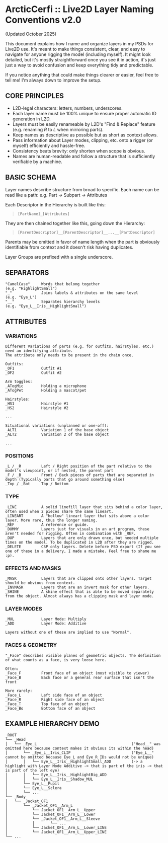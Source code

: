 # ArcticCerfi :: Live2D Layer Naming Conventions v2.0 
(Updated October 2025)

This document explains how I name and organize layers in my PSDs for Live2D use.
It's meant to make things consistent, clear, and easy to navigate for anyone rigging the model (including myself).
It might look detailed, but it's mostly straightforward once you see it in action, it's just just a way to avoid confusion and keep everything tidy and predictable.

If you notice anything that could make things clearer or easier, feel free to tell me! I'm always down to improve the setup.

## CORE PRINCIPLES

- L2D-legal characters: letters, numbers, underscores.
- Each layer name must be 100% unique to ensure proper automatic ID generation in L2D.
- Layers must be easily renameable by L2D's "Find & Replace" feature (e.g. renaming _R_ to _L_ when mirroring parts).
- Keep names as descriptive as possible but as short as context allows.
- Pass information about Layer modes, clipping, etc. onto a rigger (or myself) efficiently and hassle-free.
- Consistency beats brevity: only shorten when scope is obvious.
- Names are human-readable and follow a structure that is sufficiently verifiable by a machine.


## BASIC SCHEMA

Layer names describe structure from broad to specific.
Each name can be read like a path: e.g. Part -> Subpart -> Attributes


Each Descriptor in the Hierarchy is built like this:

> ```
> [PartName]_[Attributes]
> ```

They are then chained together like this, going down the Hierarchy:

> ```
> [ParentDescriptor]__[ParentDescriptor]__...__[PartDescriptor]
> ```


Parents may be omitted in favor of name length when the part is obviously identifiable from context and it doesn't risk having duplicates.

Layer Groups are prefixed with a single underscore.


## SEPARATORS

```
"CamelCase" 	Words that belong together 							(e.g. "HighlightSmall")
"_" 			Joins labels & attributes on the same level 		(e.g. "Eye_L")
"__" 			Separates hierarchy levels 							(e.g. "Eye_L__Iris__HighlightSmall")
```


## ATTRIBUTES

### VARIATIONS
```
Different Variations of parts (e.g. for outfits, hairstyles, etc.) need an identifying attribute.
The attribute only needs to be present in the chain once.

Outfits:
_OF1  			Outfit #1
_OF2  			Outfit #2

Arm toggles:
_ATogMic		Holding a microphone
_ATogPet		Holding a mascot/pet

Hairstyles:
_HS1			Hairstyle #1
_HS2			Hairstyle #2

...

Situational variations (unplanned or one-off):
_ALT1			Variation 1 of the base object
_ALT2			Variation 2 of the base object

...
```
### POSITIONS

```
_L / _R			Left / Right position of the part relative to the model's viewpoint, or if nested, the parent part
_F / _B			Front / Back pieces of parts that are separated in depth (Typically parts that go around something else)
_Top / _Bot		Top / Bottom
```

### TYPE

```
_LINE 			A solid linefill layer that sits behind a color layer, often used when 2 pieces share the same lineart.
_LINEART		A "hollow" lineart layer that sits above a color layer. More rare, thus the longer naming.
_REF			A reference or guide.
_DUMMY			Layers just for visuals in an art program, these aren't needed for rigging. Often in combination with _REF.
_DUP  			Layers that are only drawn once, but needed multiple times on the model. To be duplicated in L2D after they are rigged.
_DELETE			CSP only layers. Delete before PSD export (If you see one of these in a delivery, I made a mistake. Feel free to shame me :p).
```

### EFFECTS AND MASKS

```
_MASK 			Layers that are clipped onto other layers. Target should be obvious from context.
_INVMASK		Layers that are an invert mask for other layers.
_SHINE			A shine effect that is able to be moved separately from the object. Almost always has a clipping mask and layer mode.
```

### LAYER MODES

```
_MUL  			Layer Mode: Multiply
_ADD  			Layer Mode: Additive

Layers without one of these are implied to use "Normal".
```

### FACES & GEOMETRY

```
"_Face" describes visible planes of geometric objects. The definition of what counts as a face, is very loose here.

Often:
_Face_F			Front face of an object (most visible to viewer)
_Face_B 		Back face or a general rear surface that isn't the front

More rarely:
_Face_L			Left side face of an object
_Face_R 		Right side face of an object
_Face_T 		Top face of an object
_Face_Bo 		Bottom face of an object
```


## EXAMPLE HIERARCHY DEMO
```
_ROOT
└── _Head											
│	└── _Eye_L											("Head__" was omitted here because context makes it obvious its within the head)
│		└──	_Eye_L__Iris_CLIP							("Eye_L__" cannot be omitted because Eye_L and Eye_R IDs would not be unique)
│		│	└── Eye_L__Iris__HighlightSmall_ADD			(-> a highlight with Layer Mode Additive -> that is part of the iris -> that is part of the left eye)
│		│	└── Eye_L__Iris__HighlightBig_ADD
│		│	└── Eye_L__Iris__Shadow_MUL
│		└──	Eye_L__Pupil
│		└──	Eye_L__Sclera
│		└── ...
└── _Body
│	└── _Jacket_OF1
│		└── _Jacket_OF1__Arm_L
│			└── Jacket_OF1__Arm_L__Upper
│			└── Jacket_OF1__Arm_L__Lower
│			└── _Jacket_OF1__Arm_L__Sleeve
│			│		└── ...
│			└── Jacket_OF1__Arm_L__Lower_LINE
│			└── Jacket_OF1__Arm_L__Upper_LINE
└── ...
```

